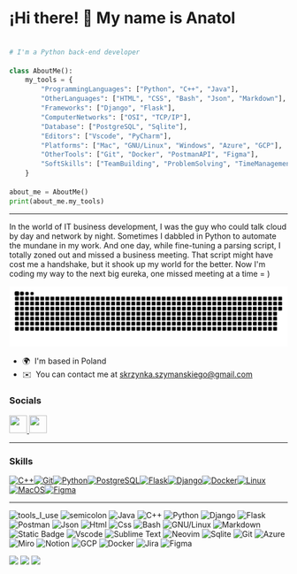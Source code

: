 ¡Hi there! 👋 My name is Anatol
=======================

```python

# I'm a Python back-end developer

class AboutMe():
    my_tools = {
        "ProgrammingLanguages": ["Python", "C++", "Java"],
        "OtherLanguages": ["HTML", "CSS", "Bash", "Json", "Markdown"],
        "Frameworks": ["Django", "Flask"],
        "ComputerNetworks": ["OSI", "TCP/IP"],
        "Database": ["PostgreSQL", "Sqlite"],
        "Editors": ["Vscode", "PyCharm"],
        "Platforms": ["Mac", "GNU/Linux", "Windows", "Azure", "GCP"],
        "OtherTools": ["Git", "Docker", "PostmanAPI", "Figma"],
        "SoftSkills": ["TeamBuilding", "ProblemSolving", "TimeManagement", "AttentionToDetail"],
    }

about_me = AboutMe()
print(about_me.my_tools)

```
---

In the world of IT business development, I was the guy who could talk cloud by day and network by night. Sometimes I dabbled in Python to automate the mundane in my work. And one day, while fine-tuning a parsing script, I totally zoned out and missed a business meeting. That script might have cost me a handshake, but it shook up my world for the better. Now I'm coding my way to the next big eureka, one missed meeting at a time = )
<p align="center">
 <img width="550" src="assets/github-snake.svg" alt="snake"/>
</p>

* 🌍  I'm based in Poland
* ✉️  You can contact me at [skrzynka.szymanskiego@gmail.com](mailto:skrzynka.szymanskiego@gmail.com)


### Socials

<p align="left"> <a href="https://www.github.com/halbtonjazz" target="_blank" rel="noreferrer"> <picture> <source media="(prefers-color-scheme: dark)" srcset="https://raw.githubusercontent.com/danielcranney/readme-generator/main/public/icons/socials/github-dark.svg" /> <source media="(prefers-color-scheme: light)" srcset="https://raw.githubusercontent.com/danielcranney/readme-generator/main/public/icons/socials/github.svg" /> <img src="https://raw.githubusercontent.com/danielcranney/readme-generator/main/public/icons/socials/github.svg" width="32" height="32" /> </picture> </a> <a href="https://www.linkedin.com/in/anatol-szymanski" target="_blank" rel="noreferrer"> <picture> <source media="(prefers-color-scheme: dark)" srcset="https://raw.githubusercontent.com/danielcranney/readme-generator/main/public/icons/socials/linkedin-dark.svg" /> <source media="(prefers-color-scheme: light)" srcset="https://raw.githubusercontent.com/danielcranney/readme-generator/main/public/icons/socials/linkedin.svg" /> <img src="https://raw.githubusercontent.com/danielcranney/readme-generator/main/public/icons/socials/linkedin.svg" width="32" height="32" /> </picture> </a></p>

-------------------------------

### Skills

<p align="left">
<a href="https://docs.microsoft.com/en-us/cpp/?view=msvc-170" target="_blank" rel="noreferrer"><img src="https://raw.githubusercontent.com/danielcranney/readme-generator/main/public/icons/skills/cplusplus-colored.svg" width="36" height="36" alt="C++" /></a><a href="https://git-scm.com/" target="_blank" rel="noreferrer"><img src="https://raw.githubusercontent.com/danielcranney/readme-generator/main/public/icons/skills/git-colored.svg" width="36" height="36" alt="Git" /></a><a href="https://www.python.org/" target="_blank" rel="noreferrer"><img src="https://raw.githubusercontent.com/danielcranney/readme-generator/main/public/icons/skills/python-colored.svg" width="36" height="36" alt="Python" /></a><a href="https://www.postgresql.org/" target="_blank" rel="noreferrer"><img src="https://raw.githubusercontent.com/danielcranney/readme-generator/main/public/icons/skills/postgresql-colored.svg" width="36" height="36" alt="PostgreSQL" /></a><a href="https://flask.palletsprojects.com/en/2.0.x/" target="_blank" rel="noreferrer"><img src="https://raw.githubusercontent.com/danielcranney/readme-generator/main/public/icons/skills/flask-colored.svg" width="36" height="36" alt="Flask" /></a><a href="https://www.djangoproject.com/" target="_blank" rel="noreferrer"><img src="https://raw.githubusercontent.com/danielcranney/readme-generator/main/public/icons/skills/django-colored.svg" width="36" height="36" alt="Django" /></a><a href="https://www.docker.com/" target="_blank" rel="noreferrer"><img src="https://raw.githubusercontent.com/danielcranney/readme-generator/main/public/icons/skills/docker-colored.svg" width="36" height="36" alt="Docker" /></a><a href="https://www.linux.org" target="_blank" rel="noreferrer"><img src="https://raw.githubusercontent.com/danielcranney/readme-generator/main/public/icons/skills/linux-colored.svg" width="36" height="36" alt="Linux" /></a><a href="https://apple.com" target="_blank" rel="noreferrer"><img src="https://raw.githubusercontent.com/danielcranney/readme-generator/main/public/icons/skills/macos-colored.svg" width="36" height="36" alt="MacOS" /></a><a href="https://www.figma.com/" target="_blank" rel="noreferrer"><img src="https://raw.githubusercontent.com/danielcranney/readme-generator/main/public/icons/skills/figma-colored.svg" width="36" height="36" alt="Figma" /></a>
</p>

<hr></hr>

![tools_I_use](https://img.shields.io/badge/-%F0%9F%9A%80%20Tools%20I%20use-orange)
![semicolon](https://img.shields.io/badge/-%3A-orange)
![Java](https://img.shields.io/badge/Java-ED8B00?style=flat&logo=java&logoColor=white)
![C++](https://img.shields.io/badge/C%2B%2B-00599C?style=flat&logo=c%2B%2B&logoColor=white)
![Python](https://img.shields.io/badge/Python-FFD43B?style=flat&logo=python&logoColor=darkgreen)
![Django](https://img.shields.io/badge/Django-FFA400?logo=Django)
![Flask](https://img.shields.io/badge/Flask-E7003E?logo=Flask)
![Postman](https://img.shields.io/badge/%20Postman%20API-B365D4?logo=Postman)
![Json](https://img.shields.io/badge/json-5E5C5C?style=flat&logo=json&logoColor=white)
![Html](https://img.shields.io/badge/HTML5-E34F26?style=flat&logo=html5&logoColor=white)
![Css](https://img.shields.io/badge/CSS3-1572B6?style=flat&logo=css3&logoColor=white)
![Bash](https://img.shields.io/badge/GNU%20Bash-4EAA25?style=flat&logo=GNU%20Bash&logoColor=white)
![GNU/Linux](https://img.shields.io/badge/Linux-FCC624?style=flat&logo=linux&logoColor=black)
![Markdown](https://img.shields.io/badge/Markdown-000000?style=flat&logo=markdown&logoColor=white)
![Static Badge](https://img.shields.io/badge/%20PyCharm-BAF300?logo=PyCharm)
![Vscode](https://img.shields.io/badge/Visual_Studio_Code-0078D4?style=flat&logo=visual%20studio%20code&logoColor=white)
![Sublime Text](https://img.shields.io/badge/sublime_text-%23575757.svg?&style=flat&logo=sublime-text&logoColor=important)
![Neovim](https://img.shields.io/badge/NeoVim-%2357A143.svg?&style=flat&logo=neovim&logoColor=white)
![Sqlite](https://img.shields.io/badge/SQLite-07405E?style=flat&logo=sqlite&logoColor=white)
![Git](https://img.shields.io/badge/GIT-E44C30?style=flat&logo=git&logoColor=white)
![Azure](https://img.shields.io/badge/Microsoft%20Azure-4F4FD9?logo=Microsoft%20Azure)
![Miro](https://img.shields.io/badge/Miro-D5F5DA?logo=miro)
![Notion](https://img.shields.io/badge/Notion-595F5E?logo=notion)
![GCP](https://img.shields.io/badge/Google%20Cloud%20Platform-FF6200?logo=Google%20Cloud)
![Docker](https://img.shields.io/badge/Docker-660BAB?logo=docker)
![Jira](https://img.shields.io/badge/Jira-1B1BB3?logo=Jira)
![Figma](https://img.shields.io/badge/Figma-F24E1E?style=flat&logo=figma&logoColor=white)


![](http://github-profile-summary-cards.vercel.app/api/cards/profile-details?username=halbtonjazz&theme=vision_friendly_dark)
![](http://github-profile-summary-cards.vercel.app/api/cards/stats?username=halbtonjazz&theme=vision_friendly_dark)
![](http://github-profile-summary-cards.vercel.app/api/cards/productive-time?username=halbtonjazz&theme=vision_friendly_dark&utcOffset=8)








